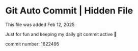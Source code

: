# Git Auto Commit | Hidden File

This file was added Feb 12, 2025

Just for fun and keeping my daily git commit active 🤪

commit number: 1622495

